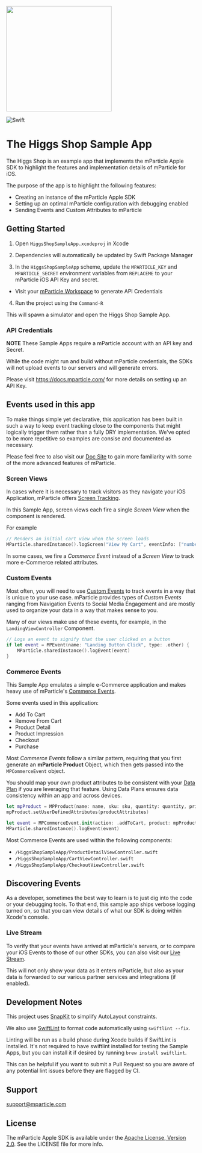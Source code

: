 <img src="https://static.mparticle.com/sdk/mp_logo_black.svg" width="280"><br>

![Swift](https://badgen.net/badge/Built%20With/Swift/blue)

# The Higgs Shop Sample App

The Higgs Shop is an example app that implements the mParticle Apple SDK to highlight the features and implementation details of mParticle for iOS.

The purpose of the app is to highlight the following features:

-   Creating an instance of the mParticle Apple SDK
-   Setting up an optimal mParticle configuration with debugging enabled
-   Sending Events and Custom Attributes to mParticle

## Getting Started

1. Open `HiggsShopSampleApp.xcodeproj` in Xcode

2. Dependencies will automatically be updated by Swift Package Manager

3. In the `HiggsShopSampleApp` scheme, update the `MPARTICLE_KEY` and `MPARTICLE_SECRET` environment variables from `REPLACEME` to your mParticle iOS API Key and secret.

-   Visit your [mParticle Workspace](https://app.mparticle.com/setup/inputs/apps) to generate API Credentials

4. Run the project using the `Command-R`

This will spawn a simulator and open the Higgs Shop Sample App.

### API Credentials

**NOTE** These Sample Apps require a mParticle account with an API key and Secret.

While the code might run and build without mParticle credentials, the SDKs will not upload events to our servers and will generate errors.

Please visit https://docs.mparticle.com/ for more details on setting up an API Key.

## Events used in this app

To make things simple yet declarative, this application has been built in such a way to keep event tracking close to the components that might logically trigger them rather than a fully DRY implementation. We've opted to be more repetitive so examples are consise and documented as necessary.

Please feel free to also visit our [Doc Site](https://docs.mparticle.com/) to gain more familiarity with some of the more advanced features of mParticle.

### Screen Views

In cases where it is necessary to track visitors as they navigate your iOS Application, mParticle offers [Screen Tracking](https://docs.mparticle.com/developers/sdk/ios/screen-tracking/).

In this Sample App, screen views each fire a single _Screen View_ when the component is rendered.

For example

```swift
// Renders an initial cart view when the screen loads
MParticle.sharedInstance().logScreen("View My Cart", eventInfo: ["number_of_products": numberOfProducts, "total_product_amounts": subTotal])
```

In some cases, we fire a _Commerce Event_ instead of a _Screen View_ to track more e-Commerce related attributes.

### Custom Events

Most often, you will need to use [Custom Events](https://docs.mparticle.com/developers/sdk/ios/event-tracking/#custom-events) to track events in a way that is unique to your use case. mParticle provides types of _Custom Events_ ranging from Navigation Events to Social Media Engagement and are mostly used to organize your data in a way that makes sense to you.

Many of our views make use of these events, for example, in the `LandingViewController` Component.

```swift
// Logs an event to signify that the user clicked on a button
if let event = MPEvent(name: "Landing Button Click", type: .other) {
    MParticle.sharedInstance().logEvent(event)
}
```

### Commerce Events

This Sample App emulates a simple e-Commerce application and makes heavy use of mParticle's [Commerce Events](https://docs.mparticle.com/developers/sdk/ios/commerce-tracking/).

Some events used in this application:

-   Add To Cart
-   Remove From Cart
-   Product Detail
-   Product Impression
-   Checkout
-   Purchase

Most _Commerce Events_ follow a similar pattern, requiring that you first generate an **mParticle Product** Object, which then gets passed into the `MPCommerceEvent` object.

You should map your own product attributes to be consistent with your [Data Plan](https://docs.mparticle.com/guides/data-master/introduction/) if you are leveraging that feature. Using Data Plans ensures data consistency within an app and across devices.

```swift
let mpProduct = MPProduct(name: name, sku: sku, quantity: quantity, price: price)
mpProduct.setUserDefinedAttributes(productAttributes)

let event = MPCommerceEvent.init(action: .addToCart, product: mpProduct)
MParticle.sharedInstance().logEvent(event)
```

Most Commerce Events are used within the following components:

-   `/HiggsShopSampleApp/ProductDetailViewController.swift`
-   `/HiggsShopSampleApp/CartViewController.swift`
-   `/HiggsShopSampleApp/CheckoutViewController.swift`

## Discovering Events

As a developer, sometimes the best way to learn is to just dig into the code or your debugging tools. To that end, this sample app ships verbose logging turned on, so that you can view details of what our SDK is doing within Xcode's console.

### Live Stream

To verify that your events have arrived at mParticle's servers, or to compare your iOS Events to those of our other SDKs, you can also visit our [Live Stream](https://docs.mparticle.com/guides/platform-guide/live-stream/).

This will not only show your data as it enters mParticle, but also as your data is forwarded to our various partner services and integrations (if enabled).

## Development Notes

This project uses [SnapKit](https://snapkit.io/) to simplify AutoLayout constraints.

We also use [SwiftLint](https://github.com/realm/SwiftLint) to format code automatically using `swiftlint --fix`.

Linting will be run as a build phase during Xcode builds if SwiftLint is installed. It's not required to have swiftlint installed for testing the Sample Apps, but you can install it if desired by running `brew install swiftlint`.

This can be helpful if you want to submit a Pull Request so you are aware of any potential lint issues before they are flagged by CI.

## Support

<support@mparticle.com>

## License

The mParticle Apple SDK is available under the [Apache License, Version 2.0](http://www.apache.org/licenses/LICENSE-2.0). See the LICENSE file for more info.
